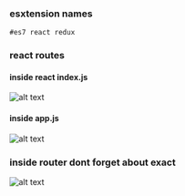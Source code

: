### esxtension names 
``` #es7 react redux ```


### react routes

#### inside react index.js


![alt text](image.png)



#### inside app.js

![alt text](image-1.png)

### inside  router dont forget about exact


![alt text](image-2.png)